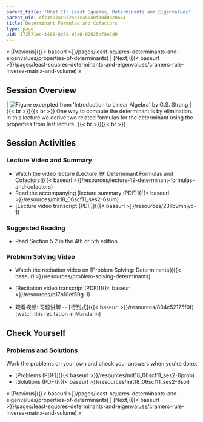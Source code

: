```yaml
---
parent_title: 'Unit II: Least Squares, Determinants and Eigenvalues'
parent_uid: cf73d07ac972ab3c450a0f10d0be0664
title: Determinant Formulas and Cofactors
type: page
uid: 172571ec-1468-8c38-e3a6-02925af8e7d9
---
```


« [Previous]({{< baseurl >}}/pages/least-squares-determinants-and-eigenvalues/properties-of-determinants) | [Next]({{< baseurl >}}/pages/least-squares-determinants-and-eigenvalues/cramers-rule-inverse-matrix-and-volume) »

Session Overview
----------------

| ![Figure excerpted from 'Introduction to Linear Algebra' by G.S. Strang](BASEURL_PLACEHOLDER/resources/2_6) |  {{< br >}}{{< br >}} One way to compute the determinant is by elimination. In this lecture we derive two related formulas for the determinant using the properties from last lecture. {{< br >}}{{< br >}}  

Session Activities
------------------

### Lecture Video and Summary

*   Watch the video lecture [Lecture 19: Determinant Formulas and Cofactors]({{< baseurl >}}/resources/lecture-19-determinant-formulas-and-cofactors)
*   Read the accompanying [lecture summary (PDF)]({{< baseurl >}}/resources/mit18_06scf11_ses2-6sum)
*   [Lecture video transcript (PDF)]({{< baseurl >}}/resources/23llb9mnjvc-1)

### Suggested Reading

*   Read Section 5.2 in the 4th or 5th edition.

### Problem Solving Video

*   Watch the recitation video on [Problem Solving: Determinants]({{< baseurl >}}/resources/problem-solving-determinants)
*   [Recitation video transcript (PDF)]({{< baseurl >}}/resources/b17h10ef59g-1)

*   观看视频: 习题讲解 -- [行列式]({{< baseurl >}}/resources/884c52175f0f) \[watch this recitation in Mandarin\]

Check Yourself
--------------

### Problems and Solutions

Work the problems on your own and check your answers when you're done.

*   [Problems (PDF)]({{< baseurl >}}/resources/mit18_06scf11_ses2-6prob)
*   [Solutions (PDF)]({{< baseurl >}}/resources/mit18_06scf11_ses2-6sol)

« [Previous]({{< baseurl >}}/pages/least-squares-determinants-and-eigenvalues/properties-of-determinants) | [Next]({{< baseurl >}}/pages/least-squares-determinants-and-eigenvalues/cramers-rule-inverse-matrix-and-volume) »